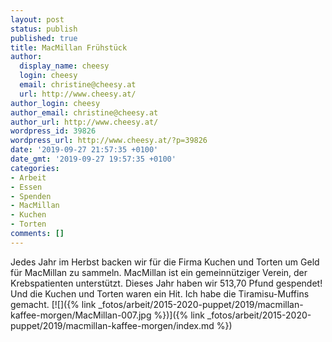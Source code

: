 ```yaml
---
layout: post
status: publish
published: true
title: MacMillan Frühstück
author:
  display_name: cheesy
  login: cheesy
  email: christine@cheesy.at
  url: http://www.cheesy.at/
author_login: cheesy
author_email: christine@cheesy.at
author_url: http://www.cheesy.at/
wordpress_id: 39826
wordpress_url: http://www.cheesy.at/?p=39826
date: '2019-09-27 21:57:35 +0100'
date_gmt: '2019-09-27 19:57:35 +0100'
categories:
- Arbeit
- Essen
- Spenden
- MacMillan
- Kuchen
- Torten
comments: []
---
```

Jedes Jahr im Herbst backen wir für die Firma Kuchen und Torten um Geld für MacMillan zu sammeln. MacMillan ist ein gemeinnütziger Verein, der Krebspatienten unterstützt. Dieses Jahr haben wir 513,70 Pfund gespendet! Und die Kuchen und Torten waren ein Hit. Ich habe die Tiramisu-Muffins gemacht.
[![]({% link _fotos/arbeit/2015-2020-puppet/2019/macmillan-kaffee-morgen/MacMillan-007.jpg %})]({% link _fotos/arbeit/2015-2020-puppet/2019/macmillan-kaffee-morgen/index.md %})

